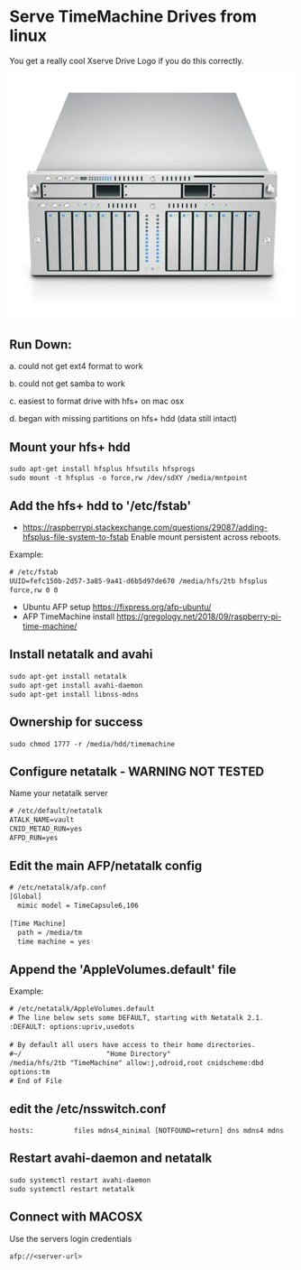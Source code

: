 # Serve TimeMachine Drives from linux
You get a really cool Xserve Drive Logo if you do this correctly.

![Really Cool Xserve Icon](./xserve.png)

## Run Down:
a. could not get ext4 format to work

b. could not get samba to work

c. easiest to format drive with hfs+ on mac osx 

d. began with missing partitions on hfs+ hdd (data still intact)

## Mount your hfs+ hdd
```shell
sudo apt-get install hfsplus hfsutils hfsprogs
sudo mount -t hfsplus -o force,rw /dev/sdXY /media/mntpoint
```

## Add the hfs+ hdd to '/etc/fstab'
* https://raspberrypi.stackexchange.com/questions/29087/adding-hfsplus-file-system-to-fstab
Enable mount persistent across reboots. 

Example:
```text
# /etc/fstab
UUID=fefc150b-2d57-3a85-9a41-d6b5d97de670 /media/hfs/2tb hfsplus force,rw 0 0
```

* Ubuntu AFP setup
https://fixpress.org/afp-ubuntu/
* AFP TimeMachine install
https://gregology.net/2018/09/raspberry-pi-time-machine/

## Install  netatalk  and  avahi
```shell
sudo apt-get install netatalk
sudo apt-get install avahi-daemon
sudo apt-get install libnss-mdns
```

## Ownership for success
```shell
sudo chmod 1777 -r /media/hdd/timemachine
```

## Configure netatalk -  WARNING NOT TESTED
Name your netatalk server
```shell
# /etc/default/netatalk
ATALK_NAME=vault
CNID_METAD_RUN=yes
AFPD_RUN=yes
```

## Edit the main AFP/netatalk config
```shell
# /etc/netatalk/afp.conf
[Global]
  mimic model = TimeCapsule6,106

[Time Machine]
  path = /media/tm
  time machine = yes
```

## Append the 'AppleVolumes.default' file
Example:
```text
# /etc/netatalk/AppleVolumes.default
# The line below sets some DEFAULT, starting with Netatalk 2.1.
:DEFAULT: options:upriv,usedots

# By default all users have access to their home directories.
#~/                     "Home Directory"
/media/hfs/2tb "TimeMachine" allow:j,odroid,root cnidscheme:dbd options:tm
# End of File
```

##  edit the /etc/nsswitch.conf
```shell
hosts:          files mdns4_minimal [NOTFOUND=return] dns mdns4 mdns
```

## Restart avahi-daemon and netatalk
```shell
sudo systemctl restart avahi-daemon
sudo systemctl restart netatalk
```

## Connect with MACOSX
Use the servers login credentials
```text
afp://<server-url>
```


